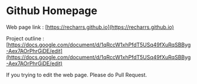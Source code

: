 # Github Homepage


Web page link : [https://recharrs.github.io](https://recharrs.github.io)

Project outline : [https://docs.google.com/document/d/1qRccW1xhPfdT5USq49fXuRqSBByg-Aex7AOrPhrGiDE/edit](https://docs.google.com/document/d/1qRccW1xhPfdT5USq49fXuRqSBByg-Aex7AOrPhrGiDE/edit)

If you trying to edit the web page. Please do Pull Request.
